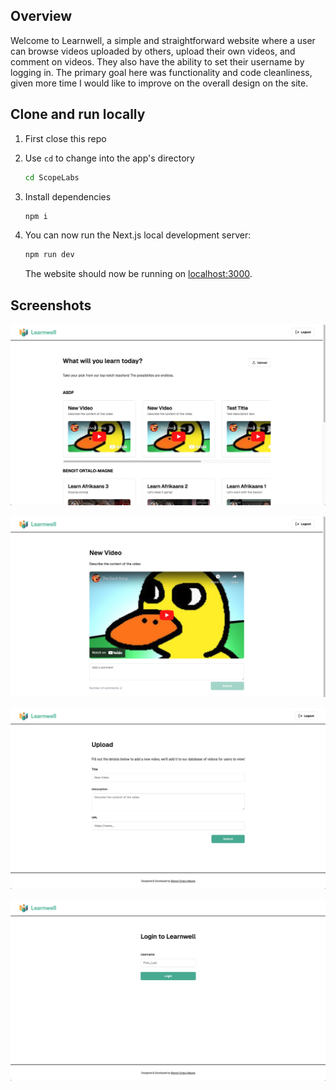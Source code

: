 
## Overview

Welcome to Learnwell, a simple and straightforward website where a user can browse videos uploaded by others, upload their own videos, and comment on videos. They also have the ability to set their username by logging in. The primary goal here was functionality and code cleanliness, given more time I would like to improve on the overall design on the site.

## Clone and run locally

1. First close this repo

2. Use `cd` to change into the app's directory

   ```bash
   cd ScopeLabs
   ```

3. Install dependencies

   ```bash
   npm i
   ```

4. You can now run the Next.js local development server:

   ```bash
   npm run dev
   ```

   The website should now be running on [localhost:3000](http://localhost:3000/).

## Screenshots

![Screenshot of main page](https://github.com/benoiteom/Scopelabs/blob/main/ss1.png?raw=true)

![Screenshot of video page](https://github.com/benoiteom/Scopelabs/blob/main/ss2.png?raw=true)

![Screenshot of upload page](https://github.com/benoiteom/Scopelabs/blob/main/ss3.png?raw=true)

![Screenshot of login page](https://github.com/benoiteom/Scopelabs/blob/main/ss4.png?raw=true)
